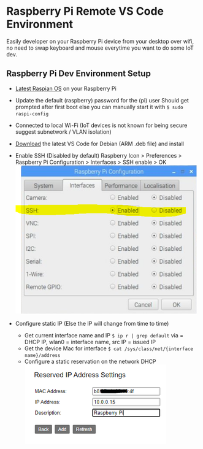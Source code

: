 # Raspberry Pi Remote VS Code Environment #
Easily developer on your Raspberry Pi device from your desktop over wifi, no need to swap keyboard and mouse everytime you want to do some IoT dev.



## Raspberry Pi Dev Environment Setup ##
+ [Latest Raspian OS](https://www.raspberrypi.org/documentation/installation/installing-images) on your Raspberry Pi
+ Update the default (raspberry) password for the (pi) user 
  Should get prompted after first boot else you can manually start it with `$ sudo raspi-config`

+ Connected to local Wi-Fi (IoT devices is not known for being secure suggest subnetwork / VLAN isolation)
+ [Download](https://code.visualstudio.com/#alt-downloads) the latest VS Code for Debian (ARM .deb file) and install
+ Enable SSH (Disabled by default)
  Raspberry Icon > Preferences > Raspberry Pi Configuration > Interfaces > SSH enable > OK
  ![](https://raw.githubusercontent.com/mariusvrstr/hydriot/main/Raspberry%20Pi/_resources/EnableSSH.png)
+ Configure static IP (Else the IP will change from time to time)
    + Get current interface name and IP `$ ip r | grep default`
      via = DHCP IP, wlan0 = interface name, src IP = issued IP
    + Get the device Mac for interface  `$ cat /sys/class/net/{interface name}/address`
    + Configure a static reservation on the network DHCP
      ![](https://raw.githubusercontent.com/mariusvrstr/hydriot/main/Raspberry%20Pi/_resources/ReserveDHCP.png)



